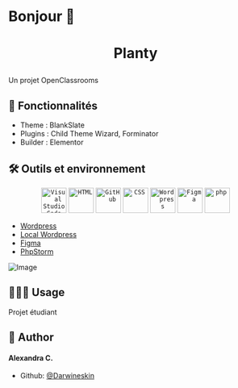 # Bonjour  👋


# <p align="center">Planty</p>
  
Un projet OpenClassrooms

## 🧐 Fonctionnalités   
- Theme : BlankSlate
- Plugins :  Child Theme Wizard, Forminator
- Builder : Elementor


## 🛠️ Outils et environnement
<div align="center">
	<code><img width="50" src="https://user-images.githubusercontent.com/25181517/192108891-d86b6220-e232-423a-bf5f-90903e6887c3.png" alt="Visual Studio Code" title="Visual Studio Code"/></code>
	<code><img width="50" src="https://user-images.githubusercontent.com/25181517/192158954-f88b5814-d510-4564-b285-dff7d6400dad.png" alt="HTML" title="HTML"/></code>
	<code><img width="50" src="https://user-images.githubusercontent.com/25181517/192108374-8da61ba1-99ec-41d7-80b8-fb2f7c0a4948.png" alt="GitHub" title="GitHub"/></code>
	<code><img width="50" src="https://user-images.githubusercontent.com/25181517/183898674-75a4a1b1-f960-4ea9-abcb-637170a00a75.png" alt="CSS" title="CSS"/></code>
	<code><img width="50" src="https://user-images.githubusercontent.com/25181517/192158957-b1256181-356c-46a3-beb9-487af08a6266.png" alt="Wordpress" title="Wordpress"/></code>
	<code><img width="50" src="https://user-images.githubusercontent.com/25181517/189715289-df3ee512-6eca-463f-a0f4-c10d94a06b2f.png" alt="Figma" title="Figma"/></code>
	<code><img width="50" src="https://user-images.githubusercontent.com/25181517/183570228-6a040b9f-3ddf-47a2-a201-743121dac664.png" alt="php" title="php"/></code>
</div>

- [ Wordpress](https://wordpress.org/)
- [Local Wordpress](https://localwp.com/)
- [Figma](https://www.figma.com/file/RGN5QjVV4iSQOQNMCTtlnP/Maquette-Planty?type=design&node-id=0-1&mode=design&t=ZP29hHI0OQnmgqLT-0)
- [PhpStorm](https://www.jetbrains.com/fr-fr/phpstorm/)

![Image](https://i.imgur.com/ldDytVP.png)


## 🧑🏻‍💻 Usage

Projet étudiant


## 🙇 Author
#### Alexandra C.

- Github: [@Darwineskin](https://github.com/Darwineskin)


        



        
        
        

    
        
    
